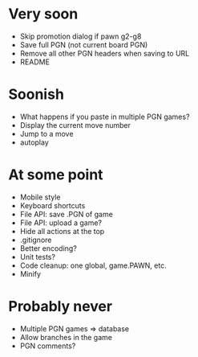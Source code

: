 # Very soon
- Skip promotion dialog if pawn g2-g8
- Save full PGN (not current board PGN)
- Remove all other PGN headers when saving to URL
- README

# Soonish
- What happens if you paste in multiple PGN games?
- Display the current move number
- Jump to a move
- autoplay

# At some point
- Mobile style
- Keyboard shortcuts
- File API: save .PGN of game
- File API: upload a game?
- Hide all actions at the top
- .gitignore
- Better encoding?
- Unit tests?
- Code cleanup: one global, game.PAWN, etc.
- Minify

# Probably never
- Multiple PGN games => database
- Allow branches in the game
- PGN comments?
